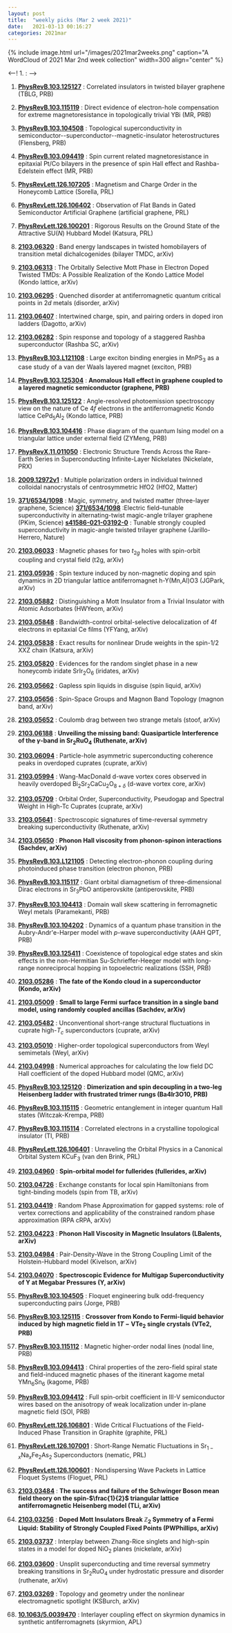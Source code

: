 ```yaml
---
layout: post
title:  "weekly picks (Mar 2 week 2021)"
date:   2021-03-13 00:16:27
categories: 2021mar
---
```


{% include image.html url="/images/2021mar2weeks.png" caption="A WordCloud of 2021 Mar 2nd week collection" width=300 align="center" %}


<--! 1. **[]()** : -->

1. **[PhysRevB.103.125127](https://link.aps.org/doi/10.1103/PhysRevB.103.125127)** : Correlated insulators in twisted bilayer graphene (TBLG, PRB)

1. **[PhysRevB.103.115119](https://link.aps.org/doi/10.1103/PhysRevB.103.115119)** : Direct evidence of electron-hole compensation for extreme magnetoresistance in topologically trivial YBi (MR, PRB)

1. **[PhysRevB.103.104508](https://link.aps.org/doi/10.1103/PhysRevB.103.104508)** : Topological superconductivity in semiconductor--superconductor--magnetic-insulator heterostructures (Flensberg, PRB)

1. **[PhysRevB.103.094419](https://link.aps.org/doi/10.1103/PhysRevB.103.094419)** : Spin current related magnetoresistance in epitaxial Pt/Co bilayers in the presence of spin Hall effect and Rashba-Edelstein effect (MR, PRB)

1. **[PhysRevLett.126.107205](https://link.aps.org/doi/10.1103/PhysRevLett.126.107205)** : Magnetism and Charge Order in the Honeycomb Lattice (Sorella, PRL)

1. **[PhysRevLett.126.106402](https://link.aps.org/doi/10.1103/PhysRevLett.126.106402)** : Observation of Flat Bands in Gated Semiconductor Artificial Graphene (artificial graphene, PRL)

1. **[PhysRevLett.126.100201](https://link.aps.org/doi/10.1103/PhysRevLett.126.100201)** : Rigorous Results on the Ground State of the Attractive $\mathrm{SU}(N)$ Hubbard Model (Katsura, PRL)

1. **[2103.06320](http://arxiv.org/abs/2103.06320)** : Band energy landscapes in twisted homobilayers of transition metal dichalcogenides (bilayer TMDC, arXiv)

1. **[2103.06313](http://arxiv.org/abs/2103.06313)** : The Orbitally Selective Mott Phase in Electron Doped Twisted TMDs: A Possible Realization of the Kondo Lattice Model (Kondo lattice, arXiv)

1. **[2103.06295](http://arxiv.org/abs/2103.06295)** : Quenched disorder at antiferromagnetic quantum critical points in $2d$ metals (disorder, arXiv)

1. **[2103.06407](http://arxiv.org/abs/2103.06407)** : Intertwined charge, spin, and pairing orders in doped iron ladders (Dagotto, arXiv)

1. **[2103.06282](http://arxiv.org/abs/2103.06282)** : Spin response and topology of a staggered Rashba superconductor (Rashba SC, arXiv)

1. **[PhysRevB.103.L121108](https://link.aps.org/doi/10.1103/PhysRevB.103.L121108)** : Large exciton binding energies in ${\mathrm{MnPS}}_{3}$ as a case study of a van der Waals layered magnet (exciton, PRB)

1. **[PhysRevB.103.125304](https://link.aps.org/doi/10.1103/PhysRevB.103.125304)** : **Anomalous Hall effect in graphene coupled to a layered magnetic semiconductor (graphene, PRB)**

1. **[PhysRevB.103.125122](https://link.aps.org/doi/10.1103/PhysRevB.103.125122)** : Angle-resolved photoemission spectroscopy view on the nature of Ce $4f$ electrons in the antiferromagnetic Kondo lattice $\mathrm{Ce}{\mathrm{Pd}}_{5}{\mathrm{Al}}_{2}$ (Kondo lattice, PRB)

1. **[PhysRevB.103.104416](https://link.aps.org/doi/10.1103/PhysRevB.103.104416)** : Phase diagram of the quantum Ising model on a triangular lattice under external field (ZYMeng, PRB)

1. **[PhysRevX.11.011050](https://link.aps.org/doi/10.1103/PhysRevX.11.011050)** : Electronic Structure Trends Across the Rare-Earth Series in Superconducting Infinite-Layer Nickelates (Nickelate, PRX)

1. **[2009.12972v1](https://arxiv.org/abs/2009.12972v1)** : Multiple polarization orders in individual twinned colloidal nanocrystals of centrosymmetric HfO2 (HfO2, Matter)

1. **[371/6534/1098](https://science.sciencemag.org/content/371/6534/1098)** : Magic, symmetry, and twisted matter (three-layer graphene, Science) **[371/6534/1098](https://science.sciencemag.org/content/371/6534/1133)** :Electric field–tunable superconductivity in alternating-twist magic-angle trilayer graphene (PKim, Science) **[s41586-021-03192-0](https://www.nature.com/articles/s41586-021-03192-0)** : Tunable strongly coupled superconductivity in magic-angle twisted trilayer graphene (Jarillo-Herrero, Nature)

1. **[2103.06033](http://arxiv.org/abs/2103.06033)** : Magnetic phases for two $t_{2g}$ holes with spin-orbit coupling and crystal field (t2g, arXiv)

1. **[2103.05936](http://arxiv.org/abs/2103.05936)** : Spin texture induced by non-magnetic doping and spin dynamics in 2D triangular lattice antiferromagnet h-Y(Mn,Al)O3 (JGPark, arXiv)

1. **[2103.05882](http://arxiv.org/abs/2103.05882)** : Distinguishing a Mott Insulator from a Trivial Insulator with Atomic Adsorbates (HWYeom, arXiv)

1. **[2103.05848](http://arxiv.org/abs/2103.05848)** : Bandwidth-control orbital-selective delocalization of 4f electrons in epitaxial Ce films (YFYang, arXiv)

1. **[2103.05838](http://arxiv.org/abs/2103.05838)** : Exact results for nonlinear Drude weights in the spin-1/2 XXZ chain (Katsura, arXiv)

1. **[2103.05820](http://arxiv.org/abs/2103.05820)** : Evidences for the random singlet phase in a new honeycomb iridate SrIr$_2$O$_6$ (iridates, arXiv)

1. **[2103.05662](http://arxiv.org/abs/2103.05662)** : Gapless spin liquids in disguise (spin liquid, arXiv)

1. **[2103.05656](http://arxiv.org/abs/2103.05656)** : Spin-Space Groups and Magnon Band Topology (magnon band, arXiv)

1. **[2103.05652](http://arxiv.org/abs/2103.05652)** : Coulomb drag between two strange metals (stoof, arXiv)


1. **[2103.06188](http://arxiv.org/abs/2103.06188)** : **Unveiling the missing band: Quasiparticle Interference of the $\gamma$-band in Sr$_2$RuO$_4$ (Ruthenate, arXiv)**

1. **[2103.06094](http://arxiv.org/abs/2103.06094)** : Particle-hole asymmetric superconducting coherence peaks in overdoped cuprates (cuprate, arXiv)

1. **[2103.05994](http://arxiv.org/abs/2103.05994)** : Wang-MacDonald d-wave vortex cores observed in heavily overdoped Bi$_2$Sr$_2$CaCu$_2$O$_{8+\delta}$ (d-wave vortex core, arXiv)

1. **[2103.05709](http://arxiv.org/abs/2103.05709)** : Orbital Order, Superconductivity, Pseudogap and Spectral Weight in High-Tc Cuprates (cuprate, arXiv)

1. **[2103.05641](http://arxiv.org/abs/2103.05641)** : Spectroscopic signatures of time-reversal symmetry breaking superconductivity (Ruthenate, arXiv)

1. **[2103.05650](http://arxiv.org/abs/2103.05650)** : **Phonon Hall viscosity from phonon-spinon interactions (Sachdev, arXiv)**

1. **[PhysRevB.103.L121105](https://link.aps.org/doi/10.1103/PhysRevB.103.L121105)** : Detecting electron-phonon coupling during photoinduced phase transition (electron phonon, PRB)

1. **[PhysRevB.103.115117](https://link.aps.org/doi/10.1103/PhysRevB.103.115117)** : Giant orbital diamagnetism of three-dimensional Dirac electrons in ${\mathrm{Sr}}_{3}\mathrm{PbO}$ antiperovskite (antiperovskite, PRB)

1. **[PhysRevB.103.104413](https://link.aps.org/doi/10.1103/PhysRevB.103.104413)** : Domain wall skew scattering in ferromagnetic Weyl metals (Paramekanti, PRB)

1. **[PhysRevB.103.104202](https://link.aps.org/doi/10.1103/PhysRevB.103.104202)** : Dynamics of a quantum phase transition in the Aubry-Andr\'e-Harper model with $p$-wave superconductivity (AAH QPT, PRB)

1. **[PhysRevB.103.125411](https://link.aps.org/doi/10.1103/PhysRevB.103.125411)** : Coexistence of topological edge states and skin effects in the non-Hermitian Su-Schrieffer-Heeger model with long-range nonreciprocal hopping in topoelectric realizations (SSH, PRB)

1. **[2103.05286](http://arxiv.org/abs/2103.05286)** : **The fate of the Kondo cloud in a superconductor (Kondo, arXiv)**

1. **[2103.05009](http://arxiv.org/abs/2103.05009)** : **Small to large Fermi surface transition in a single band model, using randomly coupled ancillas (Sachdev, arXiv)**

1. **[2103.05482](http://arxiv.org/abs/2103.05482)** : Unconventional short-range structural fluctuations in cuprate high-$T_c$ superconductors (cuprate, arXiv)

1. **[2103.05010](http://arxiv.org/abs/2103.05010)** : Higher-order topological superconductors from Weyl semimetals (Weyl, arXiv)

1. **[2103.04998](http://arxiv.org/abs/2103.04998)** : Numerical approaches for calculating the low field DC Hall coefficient of the doped Hubbard model (QMC, arXiv)

1. **[PhysRevB.103.125120](https://link.aps.org/doi/10.1103/PhysRevB.103.125120)** : **Dimerization and spin decoupling in a two-leg Heisenberg ladder with frustrated trimer rungs (Ba4Ir3O10, PRB)**

1. **[PhysRevB.103.115115](https://link.aps.org/doi/10.1103/PhysRevB.103.115115)** : Geometric entanglement in integer quantum Hall states (Witczak-Krempa, PRB)

1. **[PhysRevB.103.115114](https://link.aps.org/doi/10.1103/PhysRevB.103.115114)** : Correlated electrons in a crystalline topological insulator (TI, PRB)

1. **[PhysRevLett.126.106401](https://link.aps.org/doi/10.1103/PhysRevLett.126.106401)** : Unraveling the Orbital Physics in a Canonical Orbital System ${\mathrm{KCuF}}_{3}$ (van den Brink, PRL)

1. **[2103.04960](http://arxiv.org/abs/2103.04960)** : **Spin-orbital model for fullerides (fullerides, arXiv)**

1. **[2103.04726](http://arxiv.org/abs/2103.04726)** : Exchange constants for local spin Hamiltonians from tight-binding models (spin from TB, arXiv)

1. **[2103.04419](http://arxiv.org/abs/2103.04419)** : Random Phase Approximation for gapped systems: role of vertex corrections and applicability of the constrained random phase approximation (RPA cRPA, arXiv)

1. **[2103.04223](http://arxiv.org/abs/2103.04223)** : **Phonon Hall Viscosity in Magnetic Insulators (LBalents, arXiv)**

1. **[2103.04984](http://arxiv.org/abs/2103.04984)** : Pair-Density-Wave in the Strong Coupling Limit of the Holstein-Hubbard model (Kivelson, arXiv)

1. **[2103.04070](http://arxiv.org/abs/2103.04070)** : **Spectroscopic Evidence for Multigap Superconductivity of Y at Megabar Pressures (Y, arXiv)**

1. **[PhysRevB.103.104505](https://link.aps.org/doi/10.1103/PhysRevB.103.104505)** : Floquet engineering bulk odd-frequency superconducting pairs (Jorge, PRB)

1. **[PhysRevB.103.125115](https://link.aps.org/doi/10.1103/PhysRevB.103.125115)** : **Crossover from Kondo to Fermi-liquid behavior induced by high magnetic field in $1T\ensuremath{-}\mathrm{V}{\mathrm{Te}}_{2}$ single crystals (VTe2, PRB)**

1. **[PhysRevB.103.115112](https://link.aps.org/doi/10.1103/PhysRevB.103.115112)** : Magnetic higher-order nodal lines (nodal line, PRB)

1. **[PhysRevB.103.094413](https://link.aps.org/doi/10.1103/PhysRevB.103.094413)** : Chiral properties of the zero-field spiral state and field-induced magnetic phases of the itinerant kagome metal ${\mathrm{YMn}}_{6}{\mathrm{Sn}}_{6}$ (kagome, PRB)

1. **[PhysRevB.103.094412](https://link.aps.org/doi/10.1103/PhysRevB.103.094412)** : Full spin-orbit coefficient in III-V semiconductor wires based on the anisotropy of weak localization under in-plane magnetic field (SOI, PRB)

1. **[PhysRevLett.126.106801](https://link.aps.org/doi/10.1103/PhysRevLett.126.106801)** : Wide Critical Fluctuations of the Field-Induced Phase Transition in Graphite (graphite, PRL)

1. **[PhysRevLett.126.107001](https://link.aps.org/doi/10.1103/PhysRevLett.126.107001)** : Short-Range Nematic Fluctuations in ${\mathrm{Sr}}_{1\ensuremath{-}x}{\mathrm{Na}}_{x}{\mathrm{Fe}}_{2}{\mathrm{As}}_{2}$ Superconductors (nematic, PRL)

1. **[PhysRevLett.126.100601](https://link.aps.org/doi/10.1103/PhysRevLett.126.100601)** : Nondispersing Wave Packets in Lattice Floquet Systems (Floguet, PRL)


1. **[2103.03484](http://arxiv.org/abs/2103.03484)** : **The success and failure of the Schwinger Boson mean field theory on the spin-$\frac{1}{2}$ triangular lattice antiferromagnetic Heisenberg model (TLi, arXiv)**

1. **[2103.03256](http://arxiv.org/abs/2103.03256)** : **Doped Mott Insulators Break $\mathbb Z_2$ Symmetry of a Fermi Liquid: Stability of Strongly Coupled Fixed Points (PWPhillips, arXiv)**

1. **[2103.03737](http://arxiv.org/abs/2103.03737)** : Interplay between Zhang-Rice singlets and high-spin states in a model for doped NiO$_2$ planes (nickelate, arXiv)

1. **[2103.03600](http://arxiv.org/abs/2103.03600)** : Unsplit superconducting and time reversal symmetry breaking transitions in Sr$_2$RuO$_4$ under hydrostatic pressure and disorder (ruthenate, arXiv)

1. **[2103.03269](http://arxiv.org/abs/2103.03269)** : Topology and geometry under the nonlinear electromagnetic spotlight (KSBurch, arXiv)

1. **[10.1063/5.0039470](https://aip.scitation.org/doi/10.1063/5.0039470)** : Interlayer coupling effect on skyrmion dynamics in synthetic antiferromagnets (skyrmion, APL)

